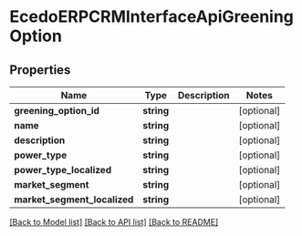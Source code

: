 # EcedoERPCRMInterfaceApiGreeningOption

## Properties
Name | Type | Description | Notes
------------ | ------------- | ------------- | -------------
**greening_option_id** | **string** |  | [optional] 
**name** | **string** |  | [optional] 
**description** | **string** |  | [optional] 
**power_type** | **string** |  | [optional] 
**power_type_localized** | **string** |  | [optional] 
**market_segment** | **string** |  | [optional] 
**market_segment_localized** | **string** |  | [optional] 

[[Back to Model list]](../README.md#documentation-for-models) [[Back to API list]](../README.md#documentation-for-api-endpoints) [[Back to README]](../README.md)


